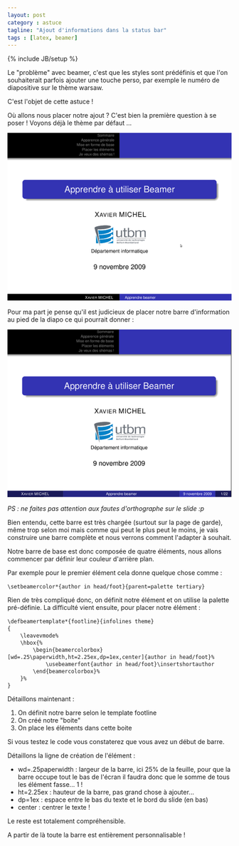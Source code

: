 ```yaml
---
layout: post
category : astuce
tagline: "Ajout d'informations dans la status bar"
tags : [latex, beamer]
---
```

{% include JB/setup %}

Le "problème" avec beamer, c'est que les styles sont prédéfinis et que l'on souhaiterait parfois ajouter une touche perso, par exemple le numéro de diapositive sur le thème warsaw. 

C'est l'objet de cette astuce !

Où allons nous placer notre ajout ? C'est bien la première question à se poser ! Voyons déjà le thème par défaut ...

![Thème avant](/assets/posts/beamer_before.png)

Pour ma part je pense qu'il est judicieux de placer notre barre d'information au pied de la diapo ce qui pourrait donner :

![Thème avant](/assets/posts/beamer_after.png)

_PS : ne faites pas attention aux fautes d'orthographe sur le slide :p_

Bien entendu, cette barre est très chargée (surtout sur la page de garde), même trop selon moi mais comme qui peut le plus peut le moins, je vais construire une barre complète et nous verrons comment l'adapter à souhait.

Notre barre de base est donc composée de quatre éléments, nous allons commencer par définir leur couleur d'arrière plan.

Par exemple pour le premier élément cela donne quelque chose comme :

    \setbeamercolor*{author in head/foot}{parent=palette tertiary}
	
Rien de très compliqué donc, on définit notre élément et on utilise la palette pré-définie. La difficulté vient ensuite, pour placer notre élément :

    \defbeamertemplate*{footline}{infolines theme}
    {
    	\leavevmode%
    	\hbox{%
    		\begin{beamercolorbox}[wd=.25\paperwidth,ht=2.25ex,dp=1ex,center]{author in head/foot}%
    			\usebeamerfont{author in head/foot}\insertshortauthor
    		\end{beamercolorbox}%	
    	}%
    }

Détaillons maintenant :
1. On définit notre barre selon le template footline
2. On créé notre "boite"
3. On place les éléments dans cette boite

Si vous testez le code vous constaterez que vous avez un début de barre.

Détaillons la ligne de création de l'élément :
- wd=.25paperwidth : largeur de la barre, ici 25% de la feuille, pour que la barre occupe tout le bas de l'écran il faudra donc que le somme de tous les élément fasse... 1 !
- ht=2.25ex : hauteur de la barre, pas grand chose à ajouter...
- dp=1ex : espace entre le bas du texte et le bord du slide (en bas)
- center : centrer le texte !

Le reste est totalement compréhensible.

A partir de là toute la barre est entièrement personnalisable !

